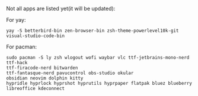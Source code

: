 Not all apps are listed yet(it will be updated):

For yay:
```
yay -S betterbird-bin zen-browser-bin zsh-theme-powerlevel10k-git visual-studio-code-bin
```

For pacman:
```
sudo pacman -S ly zsh wlogout wofi waybar vlc ttf-jetbrains-mono-nerd ttf-hack
ttf-firacode-nerd bitwarden
ttf-fantasque-nerd pavucontrol obs-studio okular
obsidian neovim dolphin kitty
hypridle hyprlock hyprshot hyprutils hyprpaper flatpak bluez blueberry
libreoffice kdeconnect
```

